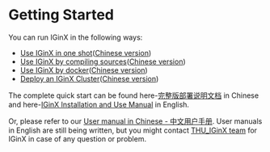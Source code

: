 # Getting Started

You can run IGinX in the following ways:
- [Use IGinX in one shot](./quickStarts/IGinXInOneShot-EnglishVersion.md)([Chinese version](./quickStarts/IGinXInOneShot.md))
- [Use IGinX by compiling sources](./quickStarts/IGinXBySource-EnglishVersion.md)([Chinese version](./quickStarts/IGinXBySource.md))
- [Use IGinX by docker](./quickStarts/IGinXByDocker-EnglishVersion.md)([Chinese version](./quickStarts/IGinXByDocker.md))
- [Deploy an IGinX Cluster](./quickStarts/IGinXCluster-EnglishVersion.md)([Chinese version](./quickStarts/IGinXCluster.md))

The complete quick start can be found here-[完整版部署说明文档](./quickStarts/IGinXManual.md) in Chinese and here-[IGinX Installation and Use Manual](./quickStarts/IGinXManual-EnglishVersion.md) in English.

Or, please refer to our [User manual in Chinese - 中文用户手册](https://github.com/THUIGinX/IGinX/raw/main/docs/pdf/userManualC.pdf). User manuals in English are
still being written, but you might contact [THU_IGinX team](mailto:TSIGinX@gmail.com) for IGinX in case of any question or problem.
